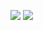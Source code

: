 ![](https://github-readme-stats.vercel.app/api?username=leieerr&show_icons=true&theme=dark&count_private=true&lang=zh-CN)
![](https://stats.justsong.cn/api/bilibili/?id=39206087&theme=dark&lang=zh-CN)



<!--
**leieerr/leieerr** is a ✨ _special_ ✨ repository because its `README.md` (this file) appears on your GitHub profile.

Here are some ideas to get you started:

- 🔭 I’m currently working on ...
- 🌱 I’m currently learning ...
- 👯 I’m looking to collaborate on ...
- 🤔 I’m looking for help with ...
- 💬 Ask me about ...
- 📫 How to reach me: ...
- 😄 Pronouns: ...
- ⚡ Fun fact: ...
-->
